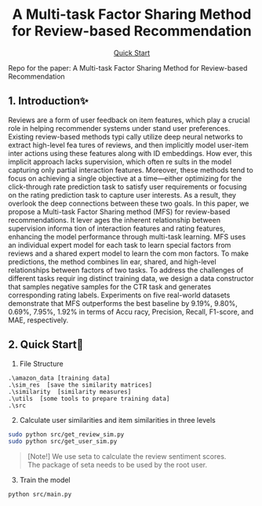<h1 align="center">
A Multi-task Factor Sharing Method for Review-based Recommendation
</h1>

<p align="center">
  <a href="#2-quick-start🚀">Quick Start</a>
</p>

Repo for the paper: A Multi-task Factor Sharing Method for Review-based Recommendation

## 1. Introduction✨

 Reviews are a form of user feedback on item features, which
 play a crucial role in helping recommender systems under
stand user preferences. Existing review-based methods typi
cally utilize deep neural networks to extract high-level fea
tures of reviews, and then implicitly model user-item inter
actions using these features along with ID embeddings. How
ever, this implicit approach lacks supervision, which often re
sults in the model capturing only partial interaction features.
 Moreover, these methods tend to focus on achieving a single
 objective at a time—either optimizing for the click-through
 rate prediction task to satisfy user requirements or focusing
 on the rating prediction task to capture user interests. As a
 result, they overlook the deep connections between these two
 goals. In this paper, we propose a Multi-task Factor Sharing
 method (MFS) for review-based recommendations. It lever
ages the inherent relationship between supervision informa
tion of interaction features and rating features, enhancing the
 model performance through multi-task learning. MFS uses an
 individual expert model for each task to learn special factors
 from reviews and a shared expert model to learn the com
mon factors. To make predictions, the method combines lin
ear, shared, and high-level relationships between factors of
 two tasks. To address the challenges of different tasks requir
ing distinct training data, we design a data constructor that
 samples negative samples for the CTR task and generates
 corresponding rating labels. Experiments on five real-world
 datasets demonstrate that MFS outperforms the best baseline
 by 9.19%, 9.80%, 0.69%, 7.95%, 1.92% in terms of Accu
racy, Precision, Recall, F1-score, and MAE, respectively.

## 2. Quick Start🚀

1. File Structure

```
.\amazon_data [training data]  
.\sim_res  [save the similarity matrices]  
.\similarity  [similarity measures]  
.\utils  [some tools to prepare training data]  
.\src  
```

2. Calculate user similarities and item similarities in three levels

```sh
sudo python src/get_review_sim.py  
sudo python src/get_user_sim.py
```

> [Note!] We use seta to calculate the review sentiment scores.  
> The package of seta needs to be used by the root user. 

3. Train the model

```sh
python src/main.py
```
